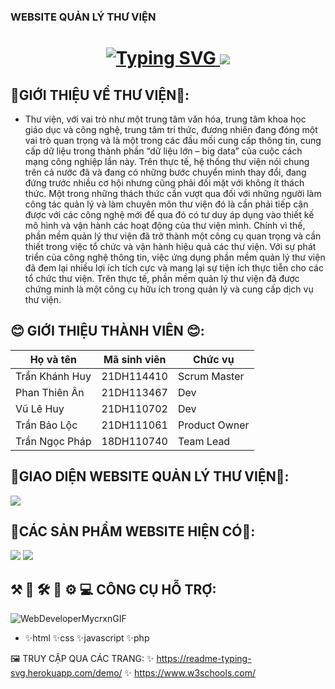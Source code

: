 ### WEBSITE QUẢN LÝ THƯ VIỆN
<h1 align="center">
  <a href="https://git.io/typing-svg">
    <img src="https://readme-typing-svg.herokuapp.com?font=Fira+Code&size=30&pause=1000&random=false&width=450&lines=Chào+mừng+thầy+và+các+bạn" alt="Typing SVG" />
  </a>
  <img src="https://github.com/PTA123/Nhom05_QuanLyThuVien_T6_Ca4/assets/128558599/cb9f965f-6883-4346-8a7b-43be2ed9ce64"/>
  

  </h1>

## 📗GIỚI THIỆU VỀ THƯ VIỆN📗:

* Thư viện, với vai trò như một trung tâm văn hóa, trung tâm khoa học giáo dục và công nghệ, trung tâm tri thức, đương nhiên đang đóng một vai trò quan trọng và là một trong các đầu mối cung cấp thông tin, cung cấp dữ liệu trong thành phần “dữ liệu lớn – big data” của cuộc cách mạng công nghiệp lần này. Trên thực tế, hệ thống thư viện nói chung trên cả nước đã và đang có những bước chuyển mình thay đổi, đang đứng trước nhiều cơ hội nhưng cũng phải đối mặt với không ít thách thức. Một trong những thách thức cần vượt qua đối với những người làm công tác quản lý và làm chuyên môn thư viện đó là cần phải tiếp cận được với các công nghệ mới để qua đó có tư duy áp dụng vào thiết kế mô hình và vận hành các hoạt động của thư viện mình. Chính vì thế, phần mềm quản lý thư viện đã trở thành một công cụ quan trọng và cần thiết trong việc tổ chức và vận hành hiệu quả các thư viện. Với sự phát triển của công nghệ thông tin, việc ứng dụng phần mềm quản lý thư viện đã đem lại nhiều lợi ích tích cực và mang lại sự tiện ích thực tiễn cho các tổ chức thư viện. Trên thực tế, phần mềm quản lý thư viện đã được chứng minh là một công cụ hữu ích trong quản lý và cung cấp dịch vụ thư viện.


## 😊 GIỚI THIỆU THÀNH VIÊN 😊:
| Họ và tên           | Mã sinh viên  | Chức vụ  | 
| ------------------- | ------------- | -------- |
| Trần Khánh Huy      | 21DH114410 | Scrum Master  |
| Phan Thiên Ân       | 21DH113467 | Dev |
| Vũ Lê Huy           | 21DH110702 | Dev |
| Trần Bảo Lộc        | 21DH111061 | Product Owner |
| Trần Ngọc Pháp      | 18DH110740 | Team Lead |


## 🎇GIAO DIỆN WEBSITE QUẢN LÝ THƯ VIỆN🎇:
<img src="https://github.com/PTA123/Nhom05_QuanLyThuVien_T6_Ca4/assets/128558599/1fd3f8f6-f34c-4114-b55e-bb6003c34fb6"/>


## 🎫CÁC SẢN PHẨM WEBSITE HIỆN CÓ🎫:
<img src="https://github.com/PTA123/Nhom05_QuanLyThuVien_T6_Ca4/assets/128558599/b18ed478-df60-4182-8097-f4aea87e0554"/>
<img src="https://github.com/PTA123/Nhom05_QuanLyThuVien_T6_Ca4/assets/128558599/517dfc4e-cff0-489b-a74a-acc805ab516f"/>

## ⚒ 🔨 🛠 🔧 ⚙ 💻 CÔNG CỤ HỖ TRỢ:
   ![WebDeveloperMycrxnGIF](https://github.com/PTA123/Nhom05_QuanLyThuVien_T6_Ca4/assets/130620317/04787732-9f03-447f-9148-466aed55f89b)
*  ✨html       ✨css       ✨javascript       ✨php


🖼  TRUY CẬP QUA CÁC TRANG: 
✨ https://readme-typing-svg.herokuapp.com/demo/
✨ https://www.w3schools.com/





  
